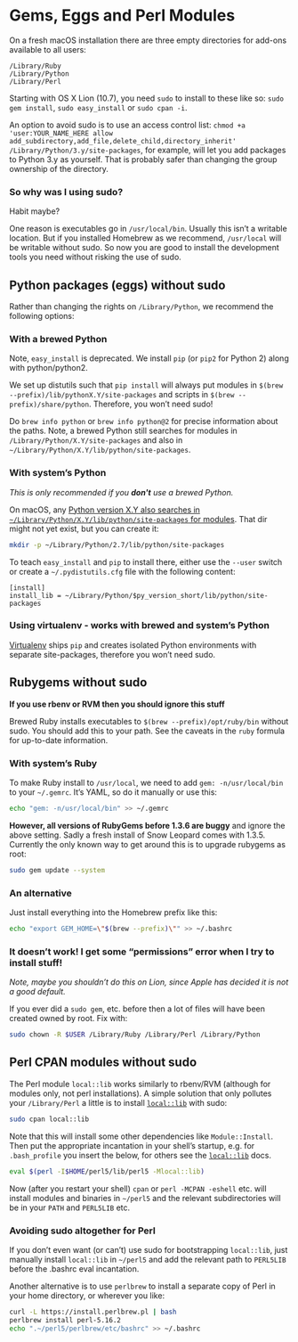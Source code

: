 # Gems, Eggs and Perl Modules

On a fresh macOS installation there are three empty directories for
add-ons available to all users:

    /Library/Ruby
    /Library/Python
    /Library/Perl

Starting with OS X Lion (10.7), you need `sudo` to install to these like
so: `sudo gem install`, `sudo easy_install` or `sudo cpan -i`.

An option to avoid sudo is to use an access control list:
`chmod +a 'user:YOUR_NAME_HERE allow add_subdirectory,add_file,delete_child,directory_inherit' /Library/Python/3.y/site-packages`,
for example, will let you add packages to Python 3.y as yourself. That
is probably safer than changing the group ownership of the directory.

### So why was I using sudo?
Habit maybe?

One reason is executables go in `/usr/local/bin`. Usually this isn’t a
writable location. But if you installed Homebrew as we recommend,
`/usr/local` will be writable without sudo. So now you are good to
install the development tools you need without risking the use of sudo.

## Python packages (eggs) without sudo

Rather than changing the rights on `/Library/Python`, we recommend the
following options:

### With a brewed Python
Note, `easy_install` is deprecated. We install `pip` (or `pip2` for
Python 2) along with python/python2.

We set up distutils such that `pip install` will always put modules in
`$(brew --prefix)/lib/pythonX.Y/site-packages` and scripts in
`$(brew --prefix)/share/python`. Therefore, you won’t need sudo!

Do `brew info python` or `brew info python@2` for precise information
about the paths. Note, a brewed Python still searches for modules in
`/Library/Python/X.Y/site-packages` and also in
`~/Library/Python/X.Y/lib/python/site-packages`.

### With system’s Python
_This is only recommended if you **don't** use a brewed Python._

On macOS, any [Python version X.Y also searches in
`~/Library/Python/X.Y/lib/python/site-packages` for
modules](https://docs.python.org/2/install/index.html#inst-alt-install-user).
That dir might not yet exist, but you can create it:

```sh
mkdir -p ~/Library/Python/2.7/lib/python/site-packages
```

To teach `easy_install` and `pip` to install there, either use the
`--user` switch or create a `~/.pydistutils.cfg` file with the
following content:

    [install]
    install_lib = ~/Library/Python/$py_version_short/lib/python/site-packages

### Using virtualenv - works with brewed and system’s Python

[Virtualenv](http://www.virtualenv.org/en/latest/) ships `pip` and
creates isolated Python environments with separate site-packages,
therefore you won’t need sudo.

## Rubygems without sudo

**If you use rbenv or RVM then you should ignore this stuff**

Brewed Ruby installs executables to `$(brew --prefix)/opt/ruby/bin`
without sudo. You should add this to your path. See the caveats in the
`ruby` formula for up-to-date information.

### With system’s Ruby

To make Ruby install to `/usr/local`, we need to add
`gem: -n/usr/local/bin` to your `~/.gemrc`. It’s YAML, so do it manually
or use this:

```sh
echo "gem: -n/usr/local/bin" >> ~/.gemrc
```

**However, all versions of RubyGems before 1.3.6 are buggy** and ignore
the above setting. Sadly a fresh install of Snow Leopard comes with
1.3.5. Currently the only known way to get around this is to upgrade
rubygems as root:

```sh
sudo gem update --system
```

### An alternative

Just install everything into the Homebrew prefix like this:

```sh
echo "export GEM_HOME=\"$(brew --prefix)\"" >> ~/.bashrc
```

### It doesn’t work! I get some “permissions” error when I try to install stuff!

*Note, maybe you shouldn’t do this on Lion, since Apple has decided it
is not a good default.*

If you ever did a `sudo gem`, etc. before then a lot of files will have
been created owned by root. Fix with:

```sh
sudo chown -R $USER /Library/Ruby /Library/Perl /Library/Python
```

## Perl CPAN modules without sudo

The Perl module `local::lib` works similarly to rbenv/RVM (although for
modules only, not perl installations). A simple solution that only
pollutes your `/Library/Perl` a little is to install
[`local::lib`](https://metacpan.org/pod/local::lib) with sudo:

```sh
sudo cpan local::lib
```

Note that this will install some other dependencies like `Module::Install`.
Then put the appropriate incantation in your shell’s startup, e.g. for
`.bash_profile` you insert the below, for others see the
[`local::lib`](https://metacpan.org/pod/local::lib) docs.

```sh
eval $(perl -I$HOME/perl5/lib/perl5 -Mlocal::lib)
```

Now (after you restart your shell) `cpan` or `perl -MCPAN -eshell` etc.
will install modules and binaries in `~/perl5` and the relevant
subdirectories will be in your `PATH` and `PERL5LIB` etc.

### Avoiding sudo altogether for Perl

If you don’t even want (or can’t) use sudo for bootstrapping
`local::lib`, just manually install `local::lib` in
`~/perl5` and add the relevant path to `PERL5LIB` before the .bashrc eval incantation.

Another alternative is to use `perlbrew` to install a separate copy of Perl in your home directory, or wherever you like:

```sh
curl -L https://install.perlbrew.pl | bash
perlbrew install perl-5.16.2
echo ".~/perl5/perlbrew/etc/bashrc" >> ~/.bashrc
```

